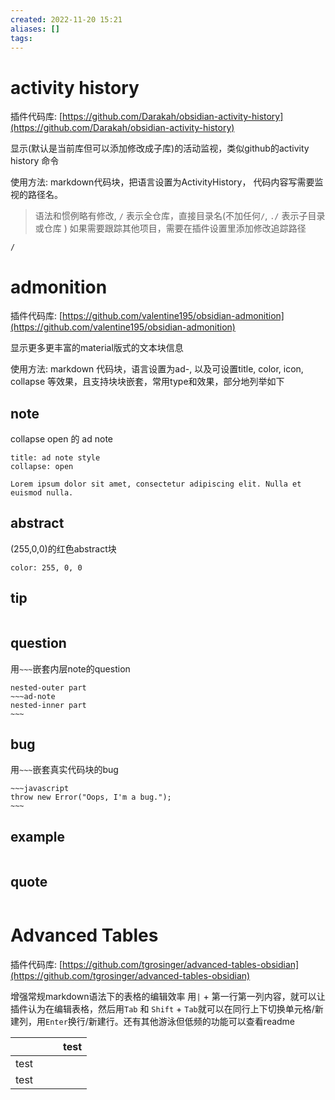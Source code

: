 ```yaml
---
created: 2022-11-20 15:21
aliases: []
tags:
---
```


# activity history

插件代码库: [https://github.com/Darakah/obsidian-activity-history](https://github.com/Darakah/obsidian-activity-history)

显示(默认是当前库但可以添加修改成子库)的活动监视，类似github的activity history 命令

使用方法: markdown代码块，把语言设置为ActivityHistory， 代码内容写需要监视的路径名。

> 语法和惯例略有修改, `/` 表示全仓库，直接目录名(不加任何`/`, `./` 表示子目录或仓库 )
> 如果需要跟踪其他项目，需要在插件设置里添加修改追踪路径

```ActivityHistory
/
```

# admonition

插件代码库: [https://github.com/valentine195/obsidian-admonition](https://github.com/valentine195/obsidian-admonition)

显示更多更丰富的material版式的文本块信息

使用方法: markdown 代码块，语言设置为ad-<type>, 以及可设置title, color, icon, collapse 等效果，且支持块块嵌套，常用type和效果，部分地列举如下


## note

collapse open 的 ad note

``` ad-note
title: ad note style
collapse: open

Lorem ipsum dolor sit amet, consectetur adipiscing elit. Nulla et euismod nulla.
```

## abstract

(255,0,0)的红色abstract块

``` ad-abstract
color: 255, 0, 0
```

## tip

``` ad-tip

```

## question

用`~~~`嵌套内层note的question

```ad-question
nested-outer part
~~~ad-note
nested-inner part
~~~
```



## bug
用`~~~`嵌套真实代码块的bug
```ad-bug
~~~javascript
throw new Error("Oops, I'm a bug.");
~~~
```


## example

```ad-example
```
## quote

```ad-quote
```

# Advanced Tables

插件代码库: [https://github.com/tgrosinger/advanced-tables-obsidian](https://github.com/tgrosinger/advanced-tables-obsidian)

增强常规markdown语法下的表格的编辑效率
用`|` + 第一行第一列内容，就可以让插件认为在编辑表格，然后用`Tab` 和 `Shift` + `Tab`就可以在同行上下切换单元格/新建列，用`Enter`换行/新建行。还有其他游泳但低频的功能可以查看readme

|      |     |     | test |
| ---- | --- | --- | ---- |
| test |     |     |      |
| test |     |     |      |


